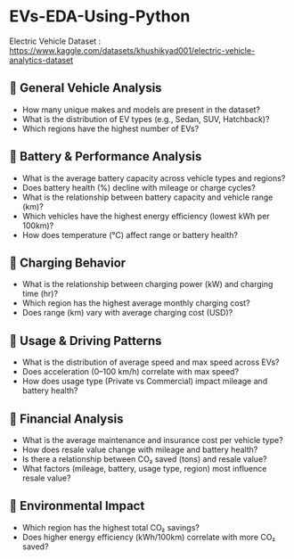 # EVs-EDA-Using-Python

Electric Vehicle Dataset : https://www.kaggle.com/datasets/khushikyad001/electric-vehicle-analytics-dataset

## 🔹 General Vehicle Analysis
- How many unique makes and models are present in the dataset?  
- What is the distribution of EV types (e.g., Sedan, SUV, Hatchback)?  
- Which regions have the highest number of EVs?  

## 🔹 Battery & Performance Analysis
- What is the average battery capacity across vehicle types and regions?  
- Does battery health (%) decline with mileage or charge cycles?  
- What is the relationship between battery capacity and vehicle range (km)?  
- Which vehicles have the highest energy efficiency (lowest kWh per 100km)?  
- How does temperature (°C) affect range or battery health?  

## 🔹 Charging Behavior
- What is the relationship between charging power (kW) and charging time (hr)?  
- Which region has the highest average monthly charging cost?  
- Does range (km) vary with average charging cost (USD)?  

## 🔹 Usage & Driving Patterns
- What is the distribution of average speed and max speed across EVs?  
- Does acceleration (0–100 km/h) correlate with max speed?  
- How does usage type (Private vs Commercial) impact mileage and battery health?  

## 🔹 Financial Analysis
- What is the average maintenance and insurance cost per vehicle type?  
- How does resale value change with mileage and battery health?  
- Is there a relationship between CO₂ saved (tons) and resale value?  
- What factors (mileage, battery, usage type, region) most influence resale value?  

## 🔹 Environmental Impact
- Which region has the highest total CO₂ savings?  
- Does higher energy efficiency (kWh/100km) correlate with more CO₂ saved?  
